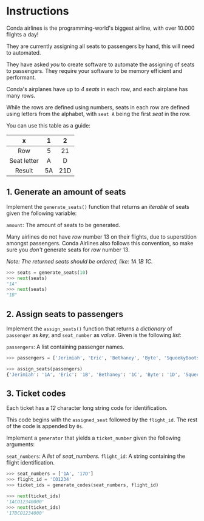 # Instructions

Conda airlines is the programming-world's biggest airline, with over 10.000 flights a day!

They are currently assigning all seats to passengers by hand, this will need to automated.

They have asked _you_ to create software to automate the assigning of seats to passengers. They require your software to be memory efficient and performant.

Conda's airplanes have up to _4 seats_ in each row, and each airplane has many rows.

While the rows are defined using numbers, seats in each row are defined using letters from the alphabet, with `seat A` being the first _seat_ in the row.

You can use this table as a guide:

| x             | 1         | 2     |
| :----:        | :----:    | :----:|
| Row           | 5         | 21    |
| Seat letter   | A         | D     |
| Result        | 5A        | 21D   |

## 1. Generate an amount of seats

Implement the `generate_seats()` function that returns an _iterable_ of seats given the following variable:

`amount`: The amount of seats to be generated.

Many airlines do not have _row_ number 13 on their flights, due to superstition amongst passengers. 
Conda Airlines also follows this convention, so make sure you _don't_ generate seats for _row_ number 13.

_Note: The returned seats should be ordered, like: 1A 1B 1C._

```python
>>> seats = generate_seats(10)
>>> next(seats)
"1A"
>>> next(seats)
"1B"
```

## 2. Assign seats to passengers

Implement the `assign_seats()` function that returns a _dictionary_ of `passenger` as _key_, and `seat_number` as _value_. Given is the following _list_:

`passengers`: A list containing passenger names.

```python
>>> passengers = ['Jerimiah', 'Eric', 'Bethaney', 'Byte', 'SqueekyBoots', 'Bob']

>>> assign_seats(passengers)
{'Jerimiah': '1A', 'Eric': '1B', 'Bethaney': '1C', 'Byte': '1D', 'SqueekyBoots': '2A', 'Bob': '2B'}
```

## 3. Ticket codes

Each ticket has a _12_ character long string code for identification.

This code begins with the `assigned_seat` followed by the `flight_id`. The rest of the code is appended by `0s`.

Implement a `generator` that yields a `ticket_number` given the following arguments:

`seat_numbers`: A _list_ of *seat_numbers*.
`flight_id`: A string containing the flight identification.

```python
>>> seat_numbers = ['1A', '17D']
>>> flight_id = 'CO1234'
>>> ticket_ids = generate_codes(seat_numbers, flight_id)

>>> next(ticket_ids)
'1ACO12340000'
>>> next(ticket_ids)
'17DCO1234000'
```
